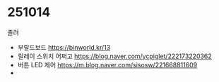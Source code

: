 <h1>251014</h1>
졸려 

- 부랄드보드 https://binworld.kr/13
- 릴레이 스위치 어쩌고 https://blog.naver.com/ycpiglet/222173220362
- 버튼 LED 제어 https://m.blog.naver.com/sisosw/221668811609
- 
